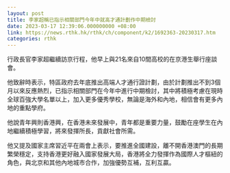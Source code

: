```yaml
---
layout: post
title: 李家超稱已指示相關部門今年中就高才通計劃作中期檢討
date: 2023-03-17 12:39:06.000000000 +08:00
link: https://news.rthk.hk/rthk/ch/component/k2/1692363-20230317.htm
categories: rthk
---
```


行政長官李家超繼續訪京行程，他早上與21名來自10間高校的在京港生舉行座談會。

他致辭時表示，特區政府去年底推出高端人才通行證計劃，由於計劃推出不到3個月以來反應熱烈，已指示相關部門在今年中進行中期檢討，其中將積極考慮在現時全球百強大學名單以上，加入更多優秀學校，無論是海外和內地，相信會有更多內地的重點學府。

他說青年興則香港興，在香港未來發展中，青年都是重要力量，鼓勵在座學生在內地繼續積極學習，將來發揮所長，貢獻社會所需。

他又提及國家主席習近平在兩會上表示，要推進全國建設，離不開香港澳門的長期繁榮穩定，支持香港更好融入國家發展大局，香港將全力發揮作為國際人才樞紐的角色，與北京和其他內地城市合作，加強優勢互補，互利互贏。
